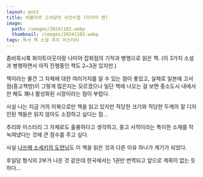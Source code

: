 ```yaml
---
layout: post
title: 비블리아 고서당의 사건수첩 (미카미 엔)
image:
  path: /images/20241102.webp
  thumbnail: /images/20241102.webp
tags: 독서 책 소설 추리 미스터리
---
```


좀비묵시록 화이트아웃이랑 나미야 잡화점의 기적과 병행으로 읽은 책. (이 3가지 소설과 병행하면서 아직 진행중인 책도 2~3권 있지만.)


책이라는 물건 그 자체에 대한 여러가지를 알 수 있는 점이 좋았고, 실제로 일본에 고서점(중고책방)이 그렇게 많은지는 모르겠으나 일단 책에 나오는 걸 보면 중소도시 내에서만 해도 꽤나 활성화된 시장이라는 점이 부럽다.


사실 나는 지금 거의 이북으로만 책을 읽고 있지만 적당한 크기와 적당한 두께의 잘 디자인된 책들은 읽지 않아도 소장하고 싶다는 점...


추리와 미스터리 그 자체로도 훌륭하다고 생각하고, 중고 서적이라는 특이한 소재를 작 녹여냈다는 것에 큰 점수를 주고 싶다.


사실 [나쓰메 소세키의 도련님](https://huginnmn.github.io/%EB%8F%84%EB%A0%A8%EB%8B%98/)도 이 책을 읽은 것과 다른 이유 하나가 계기가 되었다.


후일담 형식의 2부가 나온 것 같은데 한국에서는 1권만 번역되고 앞으로 계획이 없는 듯 하다...
